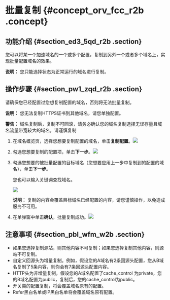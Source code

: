 # 批量复制 {#concept_orv_fcc_r2b .concept}

## 功能介绍 {#section_ed3_5qd_r2b .section}

您可以将某一个加速域名的一个或多个配置，复制到另外一个或者多个域名上，实现批量配置域名的效果。

**说明：** 您只能选择状态为正常运行的域名进行复制。

## 操作步骤 {#section_pw1_zqd_r2b .section}

请确保您已经配置过您想复制配置的域名，否则将无法批量复制。

**说明：** 您无法复制HTTPS证书到其他域名，请您单独配置。

**警告：** 域名复制后，复制不可回滚，请务必确认您的域名复制选择无误存量且域名流量带宽较大的域名，请谨慎复制

1.  在域名概览页，选择您想要复制配置的域名，单击**复制配置**。![](http://static-aliyun-doc.oss-cn-hangzhou.aliyuncs.com/assets/img/17043/15347884398715_zh-CN.png)
2.  勾选您想要复制的配置项，单击**下一步**。![](http://static-aliyun-doc.oss-cn-hangzhou.aliyuncs.com/assets/img/17043/15347884398716_zh-CN.png)
3.  勾选您想要的被批量配置的目标域名（您想要应用上一步中复制到的配置的域名），单击**下一步**。

    您也可以输入关键词查找域名。

    ![](http://static-aliyun-doc.oss-cn-hangzhou.aliyuncs.com/assets/img/17043/15347884398717_zh-CN.png)

    **说明：** 复制的内容会覆盖目标域名已经配置的内容，请您谨慎操作，以免造成服务不可用。

4.  在单弹窗中单击**确认**，批量复制成功。![](http://static-aliyun-doc.oss-cn-hangzhou.aliyuncs.com/assets/img/17043/15347884398719_zh-CN.png)

## 注意事项 {#section_pbl_wfm_w2b .section}

-   如果您选择复制源站，则其他内容不可复制；如果您选择复制其他内容，则源站不可复制。
-   自定义回源头为增量复制。例如，假设您的A域名有2条回源头配置，您从B域名复制了5条内容，则你会有7条回源头配置内容。
-   HTTP头为非增量复制，假设您的A域名配置了cache\_control 为private，您的B域名配置为public，复制后，您的cache\_control为public。
-   开关类的配置复制，将会覆盖域名原有的配置。
-   Refer黑白名单或IP黑白名单将会覆盖域名原有配置。

